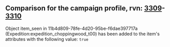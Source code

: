 ## Comparison for the campaign profile, rvn: [3309](https://github.com/PRO100KatYT/FortniteProfileRevisions/tree/main/profiles/campaign/3309%20campaign.json)-[3310](https://github.com/PRO100KatYT/FortniteProfileRevisions/tree/main/profiles/campaign/3310%20campaign.json)

Object item_seen in 11b4d809-78fe-4d20-95be-f6dae397717a (Expedition:expedition_choppingwood_t00) has been added to the item's attributes with the following value: `true`
<br><br>

